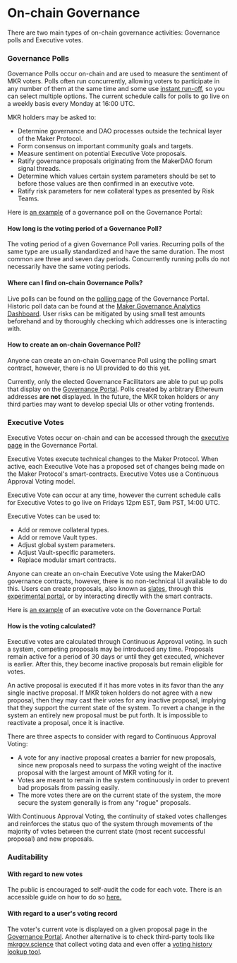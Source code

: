 # On-chain Governance 
There are two main types of on-chain governance activities: Governance polls and Executive votes. 

### Governance Polls
Governance Polls occur on-chain and are used to measure the sentiment of MKR voters. Polls often run concurrently, allowing voters to participate in any number of them at the same time and some use [instant run-off](https://en.wikipedia.org/wiki/Ranked_voting), so you can select multiple options. The current schedule calls for polls to go live on a weekly basis every Monday at 16:00 UTC.

MKR holders may be asked to:

- Determine governance and DAO processes outside the technical layer of the Maker Protocol.
- Form consensus on important community goals and targets.
- Measure sentiment on potential Executive Vote proposals.
- Ratify governance proposals originating from the MakerDAO forum signal threads.
- Determine which values certain system parameters should be set to before those values are then confirmed in an executive vote.
- Ratify risk parameters for new collateral types as presented by Risk Teams.

Here is [an example](https://vote.makerdao.com/polling/Qmeac95W?network=mainnet#poll-detail) of a governance poll on the Governance Portal:

#### How long is the voting period of a Governance Poll?
The voting period of a given Governance Poll varies. Recurring polls of the same type are usually standardized and have the same duration. The most common are three and seven day periods. Concurrently running polls do not necessarily have the same voting periods.

#### Where can I find on-chain Governance Polls?
Live polls can be found on the [polling page](https://vote.makerdao.com/polling) of the Governance Portal. Historic poll data can be found at the [Maker Governance Analytics Dashboard](https://mkrgov.science/). User risks can be mitigated by using small test amounts beforehand and by thoroughly checking which addresses one is interacting with.

#### How to create an on-chain Governance Poll?
Anyone can create an on-chain Governance Poll using the polling smart contract, however, there is no UI provided to do this yet.

Currently, only the elected Governance Facilitators are able to put up polls that display on the [Governance Portal](https://vote.makerdao.com). Polls created by arbitrary Ethereum addresses **are not** displayed. In the future, the MKR token holders or any third parties may want to develop special UIs or other voting frontends.

### Executive Votes
Executive Votes occur on-chain and can be accessed through the [executive page](https://vote.makerdao.com/executive) in the Governance Portal.

Executive Votes execute technical changes to the Maker Protocol. When active, each Executive Vote has a proposed set of changes being made on the Maker Protocol's smart-contracts. Executive Votes use a Continuous Approval Voting model.

Executive Vote can occur at any time, however the current schedule calls for Executive Votes to go live on Fridays 12pm EST, 9am PST, 14:00 UTC.

Executive Votes can be used to:

- Add or remove collateral types.
- Add or remove Vault types.
- Adjust global system parameters.
- Adjust Vault-specific parameters.
- Replace modular smart contracts.

Anyone can create an on-chain Executive Vote using the MakerDAO governance contracts, however, there is no non-technical UI available to do this. Users can create proposals, also known as [slates](https://docs.makerdao.com/smart-contract-modules/governance-module/chief-detailed-documentation), through this [experimental portal](https://chief.makerdao.com/), or by interacting directly with the smart contracts.

Here is [an example](https://vote.makerdao.com/executive/template-executive-vote-parameter-changes-wsteth-a-onboarding-october-22-2021?network=mainnet#proposal-detail) of an executive vote on the Governance Portal:

#### How is the voting calculated?
Executive votes are calculated through Continuous Approval voting. In such a system, competing proposals may be introduced any time. Proposals remain active for a period of 30 days or until they get executed, whichever is earlier. After this, they become inactive proposals but remain eligible for votes. 

An active proposal is executed if it has more votes in its favor than the any single inactive proposal. If MKR token holders do not agree with a new proposal, then they may cast their votes for any inactive proposal, implying that they support the current state of the system. To revert a change in the system an entirely new proposal must be put forth. It is impossible to reactivate a proposal, once it is inactive. 

There are three aspects to consider with regard to Continuous Approval Voting:

- A vote for any inactive proposal creates a barrier for new proposals, since new proposals need to surpass the voting weight of the inactive proposal with the largest amount of MKR voting for it.
- Votes are meant to remain in the system continuously in order to prevent bad proposals from passing easily.
- The more votes there are on the current state of the system, the more secure the system generally is from any "rogue" proposals.

With Continuous Approval Voting, the continuity of staked votes challenges and reinforces the status quo of the system through movements of the majority of votes between the current state (most recent successful proposal) and new proposals.

### Auditability
#### With regard to new votes
The public is encouraged to self-audit the code for each vote. There is an accessible guide on how to do so [here.](https://github.com/makerdao/governance-manual/blob/main/governance/executive-audit.md) 

#### With regard to a user's voting record
The voter's current vote is displayed on a given proposal page in the [Governance Portal](https://vote.makerdao.com/). Another alternative is to check third-party tools like [mkrgov.science](https://mkrgov.science) that collect voting data and even offer a [voting history lookup tool](https://mkrgov.science/voting-history).